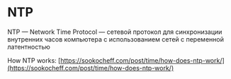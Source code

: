 # NTP

NTP — Network Time Protocol — сетевой протокол для синхронизации внутренних часов компьютера с использованием сетей с переменной латентностью

How NTP works: [https://sookocheff.com/post/time/how-does-ntp-work/](https://sookocheff.com/post/time/how-does-ntp-work/)
